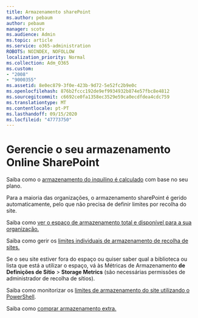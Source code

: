 ```yaml
---
title: Armazenamento sharePoint
ms.author: pebaum
author: pebaum
manager: scotv
ms.audience: Admin
ms.topic: article
ms.service: o365-administration
ROBOTS: NOINDEX, NOFOLLOW
localization_priority: Normal
ms.collection: Adm_O365
ms.custom:
- "2008"
- "9000355"
ms.assetid: 8e0ec879-3f0e-423b-9d72-5e52fc2b9e0c
ms.openlocfilehash: 876b2fccc192de9ef9934932b874e57fbc8e4812
ms.sourcegitcommit: c6692ce0fa1358ec3529e59ca0ecdfdea4cdc759
ms.translationtype: MT
ms.contentlocale: pt-PT
ms.lasthandoff: 09/15/2020
ms.locfileid: "47773750"
---
```

# <a name="manage-your-sharepoint-online-storage"></a>Gerencie o seu armazenamento Online SharePoint

Saiba como o [armazenamento do inquilino é calculado](https://docs.microsoft.com/office365/servicedescriptions/sharepoint-online-service-description/sharepoint-online-limits?redirectedfrom=MSDN#limits-by-plan) com base no seu plano.

Para a maioria das organizações, o armazenamento sharePoint é gerido automaticamente, pelo que não precisa de definir limites por recolha do site.

Saiba como [ver o espaço de armazenamento total e disponível para a sua organização.](https://docs.microsoft.com/sharepoint/manage-site-collection-storage-limits)

Saiba como gerir os [limites individuais de armazenamento de recolha de sites.](https://docs.microsoft.com/sharepoint/manage-site-collection-storage-limits#manage-individual-site-storage-limits)

Se o seu site estiver fora do espaço ou quiser saber qual a biblioteca ou lista que está a utilizar o espaço, vá às Métricas de Armazenamento **de Definições de Sítio**  >  **Storage Metrics** (são necessárias permissões de administrador de recolha de sítios).

Saiba como monitorizar os [limites de armazenamento do site utilizando o PowerShell](https://docs.microsoft.com/sharepoint/manage-site-collection-storage-limits#monitor-site-storage-limits-by-using-powershell).

Saiba como [comprar armazenamento extra.](https://docs.microsoft.com/microsoft-365/commerce/add-storage-space) 
  